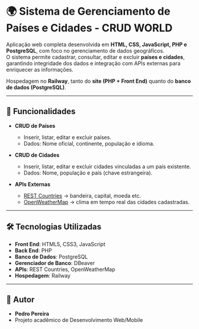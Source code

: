 # 🌍 Sistema de Gerenciamento de Países e Cidades  - CRUD WORLD

Aplicação web completa desenvolvida em **HTML, CSS, JavaScript, PHP e PostgreSQL**, com foco no gerenciamento de dados geográficos.  
O sistema permite cadastrar, consultar, editar e excluir **países e cidades**, garantindo integridade dos dados e integração com APIs externas para enriquecer as informações.  

Hospedagem no **Railway**, tanto do **site (PHP + Front End)** quanto do **banco de dados (PostgreSQL)**.

---

## 🚀 Funcionalidades

- **CRUD de Países**
  - Inserir, listar, editar e excluir países.
  - Dados: Nome oficial, continente, população e idioma.

- **CRUD de Cidades**
  - Inserir, listar, editar e excluir cidades vinculadas a um país existente.
  - Dados: Nome, população e país (chave estrangeira).

- **APIs Externas**  
  - [REST Countries](https://restcountries.com/) → bandeira, capital, moeda etc.
  - [OpenWeatherMap](https://openweathermap.org/) → clima em tempo real das cidades cadastradas.

---

## 🛠️ Tecnologias Utilizadas  

- **Front End**: HTML5, CSS3, JavaScript  
- **Back End**: PHP  
- **Banco de Dados**: PostgreSQL  
- **Gerenciador de Banco**: DBeaver  
- **APIs**: REST Countries, OpenWeatherMap  
- **Hospedagem**: Railway  

---

## 📌 Autor

- **Pedro Pereira**
- Projeto acadêmico de Desenvolvimento Web/Mobile
